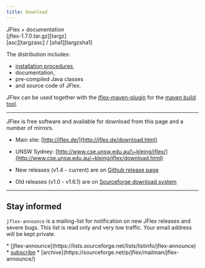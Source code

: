 ```yaml
---
title: Download
---
```


<div class="container download">
<div class="row">
  <div class="col-sm-4"><div class="xitem">
  JFlex + documentation
  </div></div>
  <div class="col-sm-5"><div class="xitem">
  [jflex-1.7.0.tar.gz][targz]
  </div></div>
  <div class="col-sm-2"><div class="xitem text-center">
  [asc][targzasc] / 
  [sha1][targzsha1]
  </div></div>
</div>
</div>

The distribution includes:

 - [installation procedures](installing.html),
 - documentation,
 - pre-compiled Java classes 
 - and source code of JFlex.

JFlex can be used together with the
[jflex-maven-plugin](http://jflex-de.github.io/jflex-web/jflex-maven-plugin/)
for the [maven build tool](http://maven.apache.org).

----------------------------


JFlex is free software and available for
download from this page and a number of mirrors.

-   Main site: [http://jflex.de/](http://jflex.de/download.html)
    
-   UNSW Sydney:
    [http://www.cse.unsw.edu.au/\~kleing/jflex/](http://www.cse.unsw.edu.au/~kleing/jflex/download.html)
    
-   New releases (v1.4 - current) are on 
    [Github release page](https://github.com/jflex-de/jflex/releases)

-   Old releases (v1.0 - v1.6.1) are on 
    [Sourceforge download system](https://sourceforge.net/projects/jflex/files/jflex/)
    

----------------------------

## Stay informed

`jflex-announce` is a mailing-list for notification on new JFlex releases and severe bugs. This list is read only and very low traffic.
Your email address will be kept private.

<div class="container"><div class="row">
<div class="col-md-7 col-md-offset-2">
<div class="mailitems">
* [jflex-announce](https://lists.sourceforge.net/lists/listinfo/jflex-announce)
* <a class="button" href="mailto:jflex-announce-request@lists.sourceforge.net?subject=subscribe">subscribe</a>
* [archive](https://sourceforge.net/p/jflex/mailman/jflex-announce/)
</div></div></div></div>


[targz]: https://github.com/jflex-de/jflex/releases/download/v1.7.0/jflex-1.7.0.tar.gz
[targzasc]: https://github.com/jflex-de/jflex/releases/download/v1.7.0/jflex-1.7.0.tar.gz.asc
[targzsha1]: https://github.com/jflex-de/jflex/releases/download/v1.7.0/jflex-1.7.0.tar.gz.sha1
